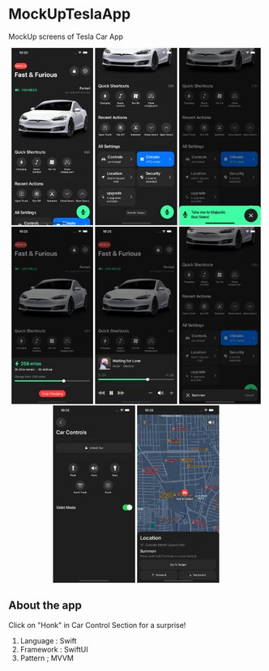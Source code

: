 # MockUpTeslaApp
MockUp screens of Tesla Car App

<p align="center"><img loading="lazy" src="screenshots/teslaAppImg1.png" height="350"/> <img loading="lazy" src="screenshots/teslaAppImg2.png" height="350"/> <img loading="lazy" src="screenshots/teslaAppImg3.png" height="350"/> <img loading="lazy" src="screenshots/teslaAppImg4.png" height="350"/> <img loading="lazy" src="screenshots/teslaAppImg5.png" height="350"/> <img loading="lazy" src="screenshots/teslaAppImg6.png" height="350"/>
<img loading="lazy" src="screenshots/teslaAppImg7.png" height="350"/> <img loading="lazy" src="screenshots/teslaAppImg8.png" height="350"/> </p>

## About the app
Click on "Honk" in Car Control Section for a surprise!

1. Language : Swift
2. Framework : SwiftUI
3. Pattern ; MVVM
